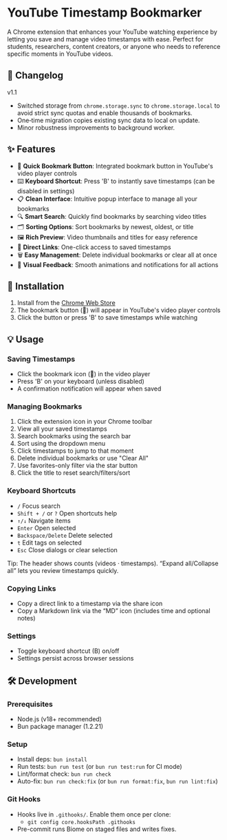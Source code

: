 # YouTube Timestamp Bookmarker

A Chrome extension that enhances your YouTube watching experience by letting you save and manage video timestamps with ease. Perfect for students, researchers, content creators, or anyone who needs to reference specific moments in YouTube videos.

## 🔄 Changelog

v1.1
- Switched storage from `chrome.storage.sync` to `chrome.storage.local` to avoid strict sync quotas and enable thousands of bookmarks.
- One‑time migration copies existing sync data to local on update.
- Minor robustness improvements to background worker.

## ✨ Features

- 🎯 **Quick Bookmark Button**: Integrated bookmark button in YouTube's video player controls
- ⌨️ **Keyboard Shortcut**: Press 'B' to instantly save timestamps (can be disabled in settings)
- 📋 **Clean Interface**: Intuitive popup interface to manage all your bookmarks
- 🔍 **Smart Search**: Quickly find bookmarks by searching video titles
- 🗂️ **Sorting Options**: Sort bookmarks by newest, oldest, or title
- 🖼️ **Rich Preview**: Video thumbnails and titles for easy reference
- 🔗 **Direct Links**: One-click access to saved timestamps
- 🗑️ **Easy Management**: Delete individual bookmarks or clear all at once
- 💫 **Visual Feedback**: Smooth animations and notifications for all actions

## 🚀 Installation

1. Install from the [Chrome Web Store](link-to-store)
2. The bookmark button (🔖) will appear in YouTube's video player controls
3. Click the button or press 'B' to save timestamps while watching

## 💡 Usage

### Saving Timestamps
- Click the bookmark icon (🔖) in the video player
- Press 'B' on your keyboard (unless disabled)
- A confirmation notification will appear when saved

### Managing Bookmarks
1. Click the extension icon in your Chrome toolbar
2. View all your saved timestamps
3. Search bookmarks using the search bar
4. Sort using the dropdown menu
5. Click timestamps to jump to that moment
6. Delete individual bookmarks or use "Clear All"
7. Use favorites-only filter via the star button
8. Click the title to reset search/filters/sort

### Keyboard Shortcuts
- `/` Focus search
- `Shift + /` or `?` Open shortcuts help
- `↑/↓` Navigate items
- `Enter` Open selected
- `Backspace/Delete` Delete selected
- `t` Edit tags on selected
- `Esc` Close dialogs or clear selection

Tip: The header shows counts (videos · timestamps). “Expand all/Collapse all” lets you review timestamps quickly.

### Copying Links
- Copy a direct link to a timestamp via the share icon
- Copy a Markdown link via the “MD” icon (includes time and optional notes)

### Settings
- Toggle keyboard shortcut (B) on/off
- Settings persist across browser sessions

## 🛠️ Development

### Prerequisites
- Node.js (v18+ recommended)
- Bun package manager (1.2.21)

### Setup
- Install deps: `bun install`
- Run tests: `bun run test` (or `bun run test:run` for CI mode)
- Lint/format check: `bun run check`
- Auto-fix: `bun run check:fix` (or `bun run format:fix`, `bun run lint:fix`)

### Git Hooks
- Hooks live in `.githooks/`. Enable them once per clone:
  - `git config core.hooksPath .githooks`
- Pre-commit runs Biome on staged files and writes fixes.
